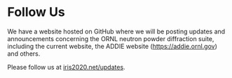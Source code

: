 Follow Us
===

We have a website hosted on GitHub where we will be posting updates and announcements concerning the ORNL neutron powder diffraction suite, including the current website, the ADDIE website (https://addie.ornl.gov) and others.

Please follow us at <a href="https://iris2020.net/updates" target="_blank">iris2020.net/updates</a>.
